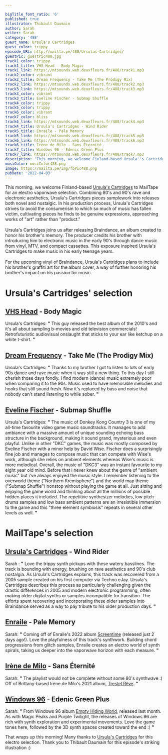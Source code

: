```yaml
---

bigTitle_font_ratio: '6'
published: true
illustrator: Thibault Daumain
author: Sarah
writer: Sarah
category: '488'
guest_name: Ursula's Cartridges
guest_color: trippy
episode_URL: http://mailta.pe/488/Ursulas-Cartridges/
guestPic: guestPic488.jpg
track1_color: trippy
track1_title: VHS Head - Body Magic
track1_link: https://mtsounds.web.deuxfleurs.fr/488/track1.mp3
track2_color: vibrant
track2_title: Dream Frequency - Take Me (The Prodigy Mix)
track2_link: https://mtsounds.web.deuxfleurs.fr/488/track2.mp3
track3_link: https://mtsounds.web.deuxfleurs.fr/488/track3.mp3
track3_color: vibrant
track3_title: Eveline Fischer - Submap Shuffle
track4_color: trippy
track5_color: trippy
track6_color: vibrant
track7_color: bliss
track4_link: https://mtsounds.web.deuxfleurs.fr/488/track4.mp3
track4_title: Ursula's Cartridges - Wind Rider
track5_title: Enraile - Pale Memory
track5_link: https://mtsounds.web.deuxfleurs.fr/488/track5.mp3
track6_link: https://mtsounds.web.deuxfleurs.fr/488/track6.mp3
track6_title: Irène de Milo - Sans Éternité
track7_title: Windows 96 - Edenic Green Plus
track7_link: https://mtsounds.web.deuxfleurs.fr/488/track7.mp3
description: 'This morning, we welcome Finland-based Ursula''s Cartridges to MailTape for an electro vaporwave selection. Combining 80''s and 90''s rave and electronic aesthetics, Ursula''s Cartridges pieces samplework into releases both novel and nostalgic. '
musiColor: musiColor488.png
image: https://mailta.pe/img/fbPic488.png
pubDate: '2022-04-03'
---
```

This morning, we welcome Finland-based [Ursula's Cartridges](https://ursulascartridges.bandcamp.com/) to MailTape for an electro vaporwave selection. Combining 80's and 90's rave and electronic aesthetics, Ursula's Cartridges pieces samplework into releases both novel and nostalgic. In his production process, Ursula's Cartridges strives to avoid the consumerism to which so much of music has fallen victim, cultivating pieces he finds to be genuine expressions, approaching works of "art" rather than "product." 
  <br><br>
Ursula's Cartridges joins us after releasing Braindance, an album created to honor his brother's memory. The producer credits his brother with introducing him to electronic music in the early 90's through dance music from vinyl, MTV, and compact cassettes. This exposure inspired Ursula's Cartridges to make music in his early teenage years. 
    <br><br>
For the upcoming vinyl of Braindance, Ursula's Cartridges plans to include his brother's graffiti art for the album cover, a way of further honoring his brother's impact on his passion for music. 


# Ursula's Cartridges' selection

## [VHS Head](https://soundcloud.com/vhs-head) - Body Magic
Ursula's Cartridges: **"** This guy released the best album of the 2010's and it's all about sampling b-movies and old television commercials! Retrofuturistic audiovisual onslaught that sticks to your ear like ketchup on a white t-shirt. **"** 

## [Dream Frequency](https://www.discogs.com/artist/34828-Dream-Frequency) - Take Me (The Prodigy Mix)
Ursula's Cartridges: **"** Thanks to my brother I got to listen to lots of early 90s dance and rave music when it was still a new thing. To this day I still cherish those days fondly. I find modern (dance) music extremely poor when comparing it to the 90s. Music used to have memorable melodies and hooks that still sound fresh. Now it's replaced by bass and noise that nobody can't stand listening to while sober. **"** 

## [Eveline Fischer](https://www.fanbyte.com/features/a-rare-interview-with-donkey-kong-country-composer-eveline-novakovic/) - Submap Shuffle
Ursula's Cartridges: **"** The music of Donkey Kong Country 3 is one of my all-time favourite video game music soundtracks. It manages to add ambiance with a massive amount of unique sounding echoing bass structure in the background, making it sound grand, mysterious and even playful. Unlike in other "DKC" games, the music was mostly composed by Eveline Fischer with a minor help by David Wise. Fischer does a surprisingly fine job and manages to compose music that can compete with Wise's work, although she relies on ambient elements whereas Wise's music is more melodical. Overall, the music of "DKC3" was an instant favourite to my eight year old mind. Before that i never knew about the genre of "ambient music" but i've always enjoyed the music style. I remember listening to the overworld theme ("Northern Kremisphere") and the world map theme ("Submap Shuffle") nonstop without playing the game at all. Just sitting and enjoying the game world and thinking about all the millions of possible hidden places it included. The repetitive synthesizer melodies, low pitch drums samples and low bass ambient patterns are an irresistible immersion to the game and this "three element symbiosis" repeats in several other levels as well. **"** 

# MailTape's selection

## [Ursula's Cartridges](https://ursulascartridges.bandcamp.com/) - Wind Rider
Sarah : **"** Love the trippy synth pickups with these watery basslines. The track is bounding with energy, brushing on rave aesthetics and 90's club nostalgia. As Ursula's Cartridges explains, this track was recovered from a 2005 sample created on his first computer via Techno eJay. Ursula's Cartridges describes this process as particularly challenging given the drastic differences in 2005 and modern electronic programming, often making older digital synths or samples incompatible for transition. The efforts spent recovering and incorporating these older samples into Braindance served as a way to pay tribute to his older production days. **"**   

## [Enraile](https://enrailekkr.bandcamp.com/) - Pale Memory
Sarah: **"** Coming off of Enraile's 2022 album [Screentime](https://enrailekkr.bandcamp.com/album/screentime) (released just 2 days ago!). Love the playfulness of this track's synthwork. Building chord progressions from glitch samples, Enraile creates an electro world of synth spirals, taking us deeper into the vaporwave horizon with each measure. **"** 

## [Irène de Milo](https://irenedemilo.bandcamp.com/) - Sans Éternité
Sarah: **"** The playlist would not be complete without some 80's synthwave :) Off of Brittany-based Irène de Milo's 2021 album, [Trestel Rêve](https://irenedemilo.bandcamp.com/album/trestel-r-ve). **"** 

## [Windows 96](https://windows96.bandcamp.com/) - Edenic Green Plus
Sarah: **"** From Windows 96 album [Empty Hiding World](https://windows96.bandcamp.com/album/empty-hiding-world), released last month. As with Magic Peaks and Purple Twilight, the releases of Windows 96 are rich with synth exploration and experimental movements. Love the game tones here, followed by the 3D synth spaces created toward the end :) **"** 

That wraps up this morning! Many thanks to [Ursula's Cartridges](https://ursulascartridges.bandcamp.com/) for this electro selection. Thank you to Thibault Daumain for this episode's striking illustration :)
